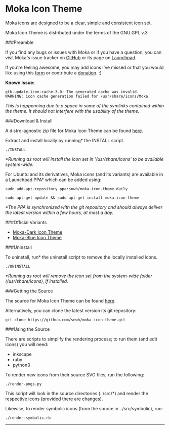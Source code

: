 Moka Icon Theme
===============

Moka icons are designed to be a clear, simple and consistent icon set.

Moka Icon Theme is distributed under the terms of the GNU GPL v.3

###Preamble

If you find any bugs or issues with Moka or if you have a question, you can visit Moka's issue tracker on [GitHub](https://github.com/snwh/moka-icon-theme/issues) or its page on [Launchpad](https://launchpad.net/moka-icon-theme).

If you're feeling awesome, you may add icons I've missed or that you would like using this [form](http://goo.gl/39uPJU) or contribute a [donation](http://www.snwh.org/donate/ "Donate"). :)

**Known Issue:**

	gtk-update-icon-cache-3.0: The generated cache was invalid.
	WARNING: icon cache generation failed for /usr/share/icons/Moka

*This is happenning due to a space in some of the symlinks contained within the theme. It should not interfere with the usability of the theme.*

###Download & Install

A distro-agnostic zip file for Moka Icon Theme can be found [here](http://www.snwh.org/files/moka-icon-theme.zip).

Extract and install locally by running* the INSTALL script. 

    ./INSTALL

_*Running as root will install the icon set in '/usr/share/icons' to be available system-wide._

For Ubuntu and its derivatives, Moka icons (and its variants) are available in a Launchpad PPA* which can be added using:

    sudo add-apt-repository ppa:snwh/moka-icon-theme-daily 

    sudo apt-get update && sudo apt-get install moka-icon-theme

_*The PPA is synchronized with the git repository and should always deliver the latest version within a few hours, at most a day._

###Official Variants

 * [Moka-Dark Icon Theme](https://github.com/snwh/moka-icon-theme-dark)
 * [Moka-Blue Icon Theme](https://github.com/snwh/moka-icon-theme-blue)

###Uninstall

To uninstall, run* the uninstall script to remove the locally installed icons. 

    ./UNINSTALL

_*Running as root will remove the icon set from the system-wide folder (/usr/share/icons), if installed._

###Getting the Source

The source for Moka Icon Theme can be found [here](https://github.com/snwh/moka-icon-theme).

Alternatively, you can clone the latest version its git repository:

    git clone https://github.com/snwh/moka-icon-theme.git

###Using the Source

There are scripts to simplify the rendering process; to run them (and edit icons) you will need:

 * inkscape
 * ruby
 * python3

To render new icons from their source SVG files, run the following:

    ./render-pngs.py

This script will look in the source directories (../src/*) and render the respective icons (provided there are changes).

Likewise, to render symbolic icons (from the source in ../src/symbolic), run:

    ./render-symbolic.rb

-----------